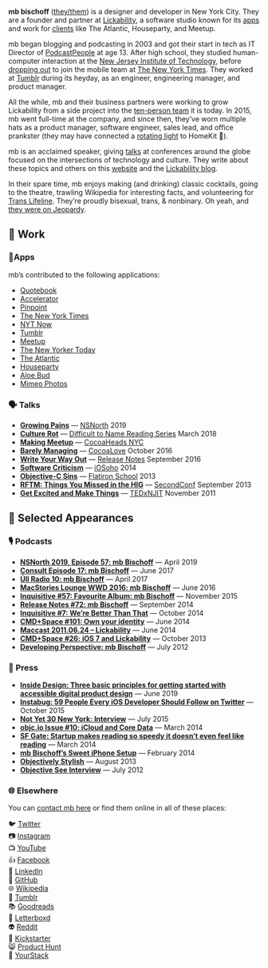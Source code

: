 **mb bischoff** ([they/them](https://pronoun.is/they)) is a designer and developer in New York City. They are a founder and partner at [Lickability](https://lickability.com), a software studio known for its [apps](https://lickability.com/products) and work for [clients](https://lickability.com/clients) like The Atlantic, Houseparty, and Meetup.

mb began blogging and podcasting in 2003 and got their start in tech as IT Director of [PodcastPeople](https://www.podcastpeople.com/) at age 13. After high school, they studied human-computer interaction at the [New Jersey Institute of Technology](https://www.njit.edu/), before [dropping out](https://mbbischoff.com/don-t-go-to-college/) to join the mobile team at [The New York Times](https://www.nytimes.com/). They worked at [Tumblr](https://www.tumblr.com/) during its heyday, as an engineer, engineering manager, and product manager.

All the while, mb and their business partners were working to grow Lickability from a side project into the [ten-person team](https://lickability.com/about) it is today. In 2015, mb went full-time at the company, and since then, they’ve worn multiple hats as a product manager, software engineer, sales lead, and office prankster (they may have connected a [rotating light](https://www.instagram.com/p/BfouMHbFutA/?igshid=i0757y9umgi8) to HomeKit 🚨).

mb is an acclaimed speaker, giving [talks](https://mbbischoff.com/category/talks/) at conferences around the globe focused on the intersections of technology and culture. They write about these topics and others on this [website](https://mbbischoff.com) and the [Lickability blog](https://lickability.com/blog/).

In their spare time, mb enjoys making (and drinking) classic cocktails, going to the theatre, trawling Wikipedia for interesting facts, and volunteering for [Trans Lifeline](https://www.translifeline.org/). They’re proudly bisexual, trans, & nonbinary. Oh yeah, and [they were on Jeopardy](https://www.j-archive.com/showgame.php?game_id=3342).

## 💼 Work

### 📱Apps

mb’s contributed to the following applications:

* [Quotebook](http://quotebookapp.com)
* [Accelerator](http://acceleratorapp.com)
* [Pinpoint](https://lickability.com/pinpoint)
* [The New York Times](https://apps.apple.com/us/app/the-new-york-times/id284862083)
* [NYT Now](https://www.niemanlab.org/2014/04/nyt-now-out-today-mixes-lots-of-good-mobile-centric-ideas-with-moments-of-caution/)
* [Tumblr](https://apps.apple.com/us/app/tumblr/id305343404)
* [Meetup](https://www.meetup.com/apps/)
* [The New Yorker Today](https://www.newyorker.com/today)
* [The Atlantic](https://apps.apple.com/us/app/the-atlantic-magazine/id397599894)
* [Houseparty](https://houseparty.com)
* [Aloe Bud](https://aloebud.com/)
* [Mimeo Photos](https://mimeophotos.com)

### 🗣 Talks

* **[Growing Pains](https://mbbischoff.com/nsnorth/)** — [NSNorth](https://nsnorth.ca) 2019
* **[Culture Rot](https://mbbischoff.com/culture-rot/)** — [Difficult to Name Reading Series](http://www.ryansartor.com) March 2018
* **[Making Meetup](https://speakerdeck.com/mbbischoff/making-meetup-6-dot-0)** — [CocoaHeads NYC](http://www.cocoaheadsnyc.org)
* **[Barely Managing](https://mbbischoff.com/barely-managing/)** — [CocoaLove](https://cocoalove.org) October 2016
* **[Write Your Way Out](https://mbbischoff.com/write-your-way-out/)** — [Release Notes](https://2016.releasenotes.tv) September 2016
* **[Software Criticism](https://speakerdeck.com/mbbischoff/software-criticism)** — [iOSoho](http://www.meetup.com/iOSoho/events/145810582/) 2014
* **[Objective-C Sins](https://speakerdeck.com/mbbischoff/objective-c-sins)** — [Flatiron School](http://flatironschool.com) 2013
* **[RFTM: Things You Missed in the HIG](https://mbbischoff.com/rtfm/)** — [SecondConf](http://secondconf.com) September 2013
* **[Get Excited and Make Things](https://speakerdeck.com/mbbischoff/get-excited-and-make-things)** —  [TEDxNJIT](https://www.youtube.com/watch?v=R1afhypdiBQ) November 2011

## 👀 Selected Appearances

### 🎙 Podcasts

* **[NSNorth 2019, Episode 57: mb Bischoff](http://casgrain.net/podcasts/NSNorth_57-mb_Bischoff.mp3)** — April 2019
* **[Consult Episode 17: mb Bischoff](https://consultpodcast.com/post/162366487707/episode-17-mb-bischoff-experienced-ios)** — June 2017
* **[Úll Radio 10: mb Bischoff](https://podcasts.apple.com/us/podcast/10-mb-bischoff/id1159509074?i=1000384292651)**  — April 2017
* **[MacStories Lounge WWD 2016: mb Bischoff](https://www.macstories.net/stories/wwdc-2016-developer-reactions-the-macstories-interviews/#matt-bischoff)** — June 2016
* **[Inquisitive #57: Favourite Album: mb Bischoff](https://www.relay.fm/inquisitive/57)** — November 2015
* **[Release Notes #72: mb Bischoff](http://releasenotes.tv/72-mb-bischoff/)** — September 2014
* **[Inquisitive #7: We’re Better Than That](http://www.relay.fm/inquisitive/7)** — October 2014
* **[CMD+Space #101: Own your identity](https://www.relay.fm/cmdspace/101)** — June 2014
* **[Maccast 2011.06.24 – Lickability](https://www.maccast.com/2011/06/24/maccast-2011-06-24-lickability/)** — June 2014
* **[CMD+Space #26: iOS 7 and Lickability](https://www.relay.fm/cmdspace/66)** — October 2013
* **[Developing Perspective: mb Bischoff](http://developingperspective.com/2012/07/31/bischoff/)** — July 2012

### 📰 Press

* **[Inside Design: Three basic principles for getting started with accessible digital product design](https://www.invisionapp.com/inside-design/3-principles-accessible-design/)** — June 2019
* **[Instabug: 59 People Every iOS Developer Should Follow on Twitter](https://instabug.com/blog/59-people-every-ios-developer-should-follow-on-twitter/)** — October 2015
* **[Not Yet 30 New York: Interview](http://web.archive.org/web/20160320020512/http://ny30ny.com/mb-bischoff/)** — July 2015
* **[objc.io Issue #10: iCloud and Core Data](http://www.objc.io/issue-10/icloud-core-data.html)** — March 2014
* **[SF Gate: Startup makes reading so speedy it doesn’t even feel like reading](https://blog.sfgate.com/techchron/2014/03/07/spritz-reading-through-a-firehose/)** — March 2014
* **[mb Bischoff’s Sweet iPhone Setup](http://thesweetsetup.com/matt-bischoffs-sweet-iphone-setup/)** — February 2014
* **[Objectively Stylish](http://open.blogs.nytimes.com/2013/08/01/objectively-stylish/)** — August 2013
* **[Objective See Interview](http://web.archive.org/web/20150131063752/http://www.objectivesee.com/mb.bischoff.html)** — July 2012

### 🌐 Elsewhere

You can [contact mb here](https://mbbischoff.com/contact) or find them online in all of these places:

🐦 [Twitter](https://twitter.com/mb)  
📷 [Instagram](https://instagram.com/mattb)  
📺 [YouTube](https://youtube.com/mbbischoffdotcom)  
👍 [Facebook](https://facebook.com/mbbischoff)  
💼 [LinkedIn](https://www.linkedin.com/in/mbbischoff)   
🐙 [GitHub](https://github.com/mattbischoff)  
🌐 [Wikipedia](https://en.wikipedia.org/wiki/User:mbbischoff)  
🥃 [Tumblr](https://mttb.me)  
📚 [Goodreads](https://goodreads.com/mbbischoff)  
🎥 [Letterboxd](https://letterboxd.com/mbbischoff)  
👽 [Reddit](https://www.reddit.com/user/mbbischoff/)  
💸 [Kickstarter](https://www.kickstarter.com/profile/mbbischoff)  
😸 [Product Hunt](https://www.producthunt.com/@mb)  
🥞 [YourStack](https://yourstack.com/@mb)
